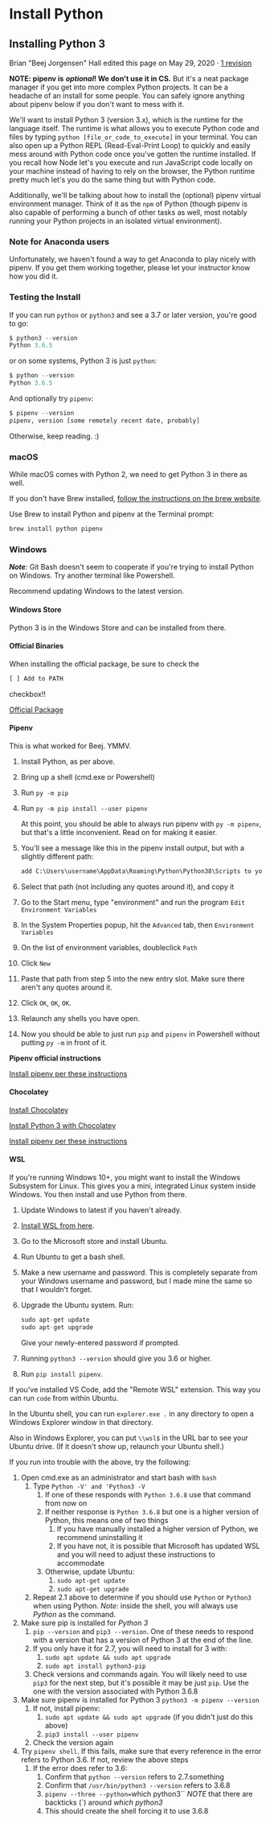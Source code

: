 # Install Python

## Installing Python 3

Brian "Beej Jorgensen" Hall edited this page on May 29, 2020 · [1 revision](https://github.com/LambdaSchool/CS-Wiki/wiki/Installing-Python-3/_history)

**NOTE: pipenv is** _**optional**_**! We don't use it in CS.** But it's a neat package manager if you get into more complex Python projects. It can be a headache of an install for some people. You can safely ignore anything about pipenv below if you don't want to mess with it.

We'll want to install Python 3 \(version 3.x\), which is the runtime for the language itself. The runtime is what allows you to execute Python code and files by typing `python [file_or_code_to_execute]` in your terminal. You can also open up a Python REPL \(Read-Eval-Print Loop\) to quickly and easily mess around with Python code once you've gotten the runtime installed. If you recall how Node let's you execute and run JavaScript code locally on your machine instead of having to rely on the browser, the Python runtime pretty much let's you do the same thing but with Python code.

Additionally, we'll be talking about how to install the \(optional\) pipenv virtual environment manager. Think of it as the `npm` of Python \(though pipenv is also capable of performing a bunch of other tasks as well, most notably running your Python projects in an isolated virtual environment\).

### Note for Anaconda users

Unfortunately, we haven't found a way to get Anaconda to play nicely with pipenv. If you get them working together, please let your instructor know how you did it.

### Testing the Install

If you can run `python` or `python3` and see a 3.7 or later version, you're good to go:

```python
$ python3 --version
Python 3.6.5
```

or on some systems, Python 3 is just `python`:

```python
$ python --version
Python 3.6.5
```

And optionally try `pipenv`:

```python
$ pipenv --version
pipenv, version [some remotely recent date, probably]
```

Otherwise, keep reading. :\)

### macOS

While macOS comes with Python 2, we need to get Python 3 in there as well.

If you don't have Brew installed, [follow the instructions on the brew website](https://brew.sh/).

Use Brew to install Python and pipenv at the Terminal prompt:

```python
brew install python pipenv
```

### Windows

_**Note**:_ Git Bash doesn't seem to cooperate if you're trying to install Python on Windows. Try another terminal like Powershell.

Recommend updating Windows to the latest version.

#### Windows Store

Python 3 is in the Windows Store and can be installed from there.

#### Official Binaries

When installing the official package, be sure to check the

```python
[ ] Add to PATH
```

checkbox!!

[Official Package](https://www.python.org/downloads/windows/)

#### Pipenv

This is what worked for Beej. YMMV.

1. Install Python, as per above.
2. Bring up a shell \(cmd.exe or Powershell\)
3. Run `py -m pip`
4. Run `py -m pip install --user pipenv`

   At this point, you should be able to always run pipenv with `py -m pipenv`, but that's a little inconvenient. Read on for making it easier.

5. You'll see a message like this in the pipenv install output, but with a slightly different path:

   ```python
   add C:\Users\username\AppData\Roaming\Python\Python38\Scripts to your path
   ```

6. Select that path \(not including any quotes around it\), and copy it
7. Go to the Start menu, type "environment" and run the program `Edit Environment Variables`
8. In the System Properties popup, hit the `Advanced` tab, then `Environment Variables`
9. On the list of environment variables, doubleclick `Path`
10. Click `New`
11. Paste that path from step 5 into the new entry slot. Make sure there aren't any quotes around it.
12. Click `OK`, `OK`, `OK`.
13. Relaunch any shells you have open.
14. Now you should be able to just run `pip` and `pipenv` in Powershell without putting `py -m` in front of it.

**Pipenv official instructions**

[Install pipenv per these instructions](http://docs.python-guide.org/en/latest/dev/virtualenvs/#virtualenvironments-ref)

#### Chocolatey

[Install Chocolatey](https://chocolatey.org/install)

[Install Python 3 with Chocolatey](https://chocolatey.org/packages/python3)

[Install pipenv per these instructions](http://docs.python-guide.org/en/latest/dev/virtualenvs/#virtualenvironments-ref)

#### WSL

If you're running Windows 10+, you might want to install the Windows Subsystem for Linux. This gives you a mini, integrated Linux system inside Windows. You then install and use Python from there.

1. Update Windows to latest if you haven't already.
2. [Install WSL from here](https://docs.microsoft.com/en-us/windows/wsl/install-win10).
3. Go to the Microsoft store and install Ubuntu.
4. Run Ubuntu to get a bash shell.
5. Make a new username and password. This is completely separate from your Windows username and password, but I made mine the same so that I wouldn't forget.
6. Upgrade the Ubuntu system. Run:

   ```python
   sudo apt-get update
   sudo apt-get upgrade
   ```

   Give your newly-entered password if prompted.

7. Running `python3 --version` should give you 3.6 or higher.
8. Run `pip install pipenv`.

If you've installed VS Code, add the "Remote WSL" extension. This way you can run `code` from within Ubuntu.

In the Ubuntu shell, you can run `explorer.exe .` in any directory to open a Windows Explorer window in that directory.

Also in Windows Explorer, you can put `\\wsl$` in the URL bar to see your Ubuntu drive. \(If it doesn't show up, relaunch your Ubuntu shell.\)

If you run into trouble with the above, try the following:

1. Open cmd.exe as an administrator and start bash with `bash`
   1. Type `Python -V' and 'Python3 -V`
      1. If one of these responds with `Python 3.6.8` use that command from now on
      2. If neither response is `Python 3.6.8` but one is a higher version of Python, this means one of two things
         1. If you have manually installed a higher version of Python, we recommend uninstalling it
         2. If you have not, it is possible that Microsoft has updated WSL and you will need to adjust these instructions to accommodate
      3. Otherwise, update Ubuntu:
         1. `sudo apt-get update`
         2. `sudo apt-get upgrade`
   2. Repeat 2.1 above to determine if you should use `Python` or `Python3` when using Python. _Note:_ inside the shell, you will always use _Python_ as the command.
2. Make sure pip is installed for _Python 3_
   1. `pip --version` and `pip3 --version`. One of these needs to respond with a version that has a version of Python 3 at the end of the line.
   2. If you only have it for 2.7, you will need to install for 3 with:
      1. `sudo apt update && sudo apt upgrade`
      2. `sudo apt install python3-pip`
   3. Check versions and commands again. You will likely need to use `pip3` for the next step, but it's possible it may be just `pip`. Use the one with the version associated with Python 3.6.8
3. Make sure pipenv is installed for Python 3 `python3 -m pipenv --version`
   1. If not, install pipenv:
      1. `sudo apt update && sudo apt upgrade` \(if you didn't just do this above\)
      2. `pip3 install --user pipenv`
   2. Check the version again
4. Try `pipenv shell`. If this fails, make sure that every reference in the error refers to Python 3.6. If not, review the above steps
   1. If the error does refer to 3.6:
      1. Confirm that `python --version` refers to 2.7.something
      2. Confirm that `/usr/bin/python3 --version` refers to 3.6.8
      3. `pipenv --three --python=`which python3\`\` _NOTE_ that there are backticks \(\`\) around _which python3_
      4. This should create the shell forcing it to use 3.6.8
